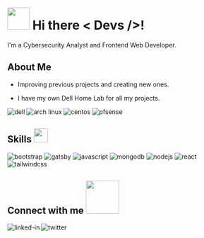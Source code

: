 # <img src = "https://user-images.githubusercontent.com/3749153/129704198-f9f82978-5386-4c1a-808b-4f2c326c6d4d.gif" width = 50px> Hi there < Devs />!

I'm a Cybersecurity Analyst and Frontend Web Developer.

## About Me

- Improving previous projects and creating new ones.

- I have my own Dell Home Lab for all my projects. 

<img alt="dell" src="https://img.shields.io/badge/dell-007DB8.svg?&style=for-the-badge&logo=dell&logoColor=white" />  <img alt="arch linux" src="https://img.shields.io/badge/archlinux-1793D1.svg?&style=for-the-badge&logo=archlinux&logoColor=white" />  <img alt="centos" src="https://img.shields.io/badge/centos-262577.svg?&style=for-the-badge&logo=centos&logoColor=white" />  <img alt="pfsense" src="https://img.shields.io/badge/pfsense-212121.svg?&style=for-the-badge&logo=pfsense&logoColor=white" />


## Skills <img src = "https://user-images.githubusercontent.com/3749153/129705713-39fb8948-e6b4-4968-a074-b7c006b5065c.gif" width = 32px>

<img alt="bootstrap" src="https://img.shields.io/badge/bootstrap-7952B3.svg?&style=for-the-badge&logo=bootstrap&logoColor=white" />  <img alt="gatsby" src="https://img.shields.io/badge/gatsby-663399.svg?&style=for-the-badge&logo=gatsby&logoColor=white" />  <img alt="javascript" src="https://img.shields.io/badge/javascript-F7DF1E.svg?&style=for-the-badge&logo=javascript&logoColor=white" />  <img alt="mongodb" src="https://img.shields.io/badge/mongodb-47A248.svg?&style=for-the-badge&logo=mongodb&logoColor=white" />  <img alt="nodejs" src="https://img.shields.io/badge/node.js-339933.svg?&style=for-the-badge&logo=node.js&logoColor=white" />  <img alt="react" src="https://img.shields.io/badge/react-61DAFB.svg?&style=for-the-badge&logo=react&logoColor=white" /> <img alt="tailwindcss" src="https://img.shields.io/badge/tailwindcss-38B2AC.svg?&style=for-the-badge&logo=tailwindcss&logoColor=white" />

## Connect with me <img src = "https://user-images.githubusercontent.com/3749153/129705787-f8a9112a-e757-43a4-a88d-a1a574f0c185.gif" width = "75px">

[<img align="left" alt="linked-in" src="https://img.shields.io/badge/linkedin-%230077B5.svg?&style=for-the-badge&logo=linkedin&logoColor=white" />](https://www.linkedin.com/in/davidzapicojr)

[<img align="left" alt="twitter" src="https://img.shields.io/badge/twitter-%231DA1F2.svg?&style=for-the-badge&logo=twitter&logoColor=white" />](https://twitter.com/somdobomk)
